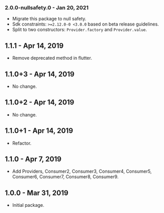 ### 2.0.0-nullsafety.0 - Jan 20, 2021

-   Migrate this package to null safety.
-   Sdk constraints: `>=2.12.0-0 <3.0.0` based on beta release guidelines.
-   Split to two constructors: `Provider.factory` and `Provider.value`.

## 1.1.1 - Apr 14, 2019

-   Remove deprecated method in flutter.

## 1.1.0+3 - Apr 14, 2019

-   No change.

## 1.1.0+2 - Apr 14, 2019

-   No change.

## 1.1.0+1 - Apr 14, 2019

-   Refactor.

## 1.1.0 - Apr 7, 2019

-   Add Providers, Consumer2, Consumer3, Consumer4, Consumer5, Consumer6, Consumer7, Consumer8, Consumer9.

## 1.0.0 - Mar 31, 2019

-   Initial package.